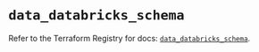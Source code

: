 # `data_databricks_schema`

Refer to the Terraform Registry for docs: [`data_databricks_schema`](https://registry.terraform.io/providers/databricks/databricks/1.92.0/docs/data-sources/schema).
